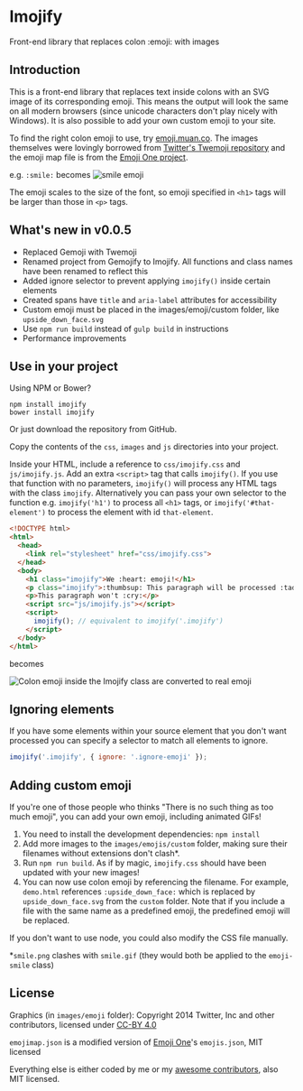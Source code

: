 # Imojify
Front-end library that replaces colon :emoji: with images

## Introduction
This is a front-end library that replaces text inside colons with an SVG image of its corresponding emoji. This means the output will look the same on all modern browsers (since unicode characters don't play nicely with Windows). It is also possible to add your own custom emoji to your site.

To find the right colon emoji to use, try [emoji.muan.co](http://emoji.muan.co/). The images themselves were lovingly borrowed from [Twitter's Twemoji repository](https://github.com/twitter/twemoji) and the emoji map file is from the [Emoji One project](https://github.com/Ranks/emojione).

e.g. `:smile:` becomes ![smile emoji](https://dl.dropboxusercontent.com/u/13316703/imojify/smile.png)

The emoji scales to the size of the font, so emoji specified in `<h1>` tags will be larger than those in `<p>` tags.

## What's new in v0.0.5
- Replaced Gemoji with Twemoji
- Renamed project from Gemojify to Imojify. All functions and class names have been renamed to reflect this
- Added ignore selector to prevent applying `imojify()` inside certain elements
- Created spans have `title` and `aria-label` attributes for accessibility
- Custom emoji must be placed in the images/emoji/custom folder, like `upside_down_face.svg`
- Use `npm run build` instead of `gulp build` in instructions
- Performance improvements

## Use in your project

Using NPM or Bower?

```
npm install imojify
bower install imojify
```

Or just download the repository from GitHub.

Copy the contents of the `css`, `images` and `js` directories into your project.

Inside your HTML, include a reference to `css/imojify.css` and `js/imojify.js`. Add an extra `<script>` tag that calls `imojify()`. If you use that function with no parameters, `imojify()` will process any HTML tags with the class `imojify`. Alternatively you can pass your own selector to the function e.g. `imojify('h1')` to process all `<h1>` tags, or `imojify('#that-element')` to process the element with id `that-element`.

```html
<!DOCTYPE html>
<html>
  <head>
    <link rel="stylesheet" href="css/imojify.css">
  </head>
  <body>
    <h1 class="imojify">We :heart: emoji!</h1>
    <p class="imojify">:thumbsup: This paragraph will be processed :tada:</p>
    <p>This paragraph won't :cry:</p>
    <script src="js/imojify.js"></script>
    <script>
      imojify(); // equivalent to imojify('.imojify')
    </script>
  </body>
</html>
```

becomes

![Colon emoji inside the Imojify class are converted to real emoji](https://dl.dropboxusercontent.com/u/13316703/imojify/imojify_demo.png)

## Ignoring elements

If you have some elements within your source element that you don't want processed you can specify a selector to match all elements to ignore.

```js
imojify('.imojify', { ignore: '.ignore-emoji' });
```

## Adding custom emoji

If you're one of those people who thinks "There is no such thing as too much emoji", you can add your own emoji, including animated GIFs!

1. You need to install the development dependencies: `npm install`
1. Add more images to the `images/emojis/custom` folder, making sure their filenames without extensions don't clash*.
1. Run `npm run build`. As if by magic, `imojify.css` should have been updated with your new images!
1. You can now use colon emoji by referencing the filename. For example, `demo.html` references `:upside_down_face:` which is replaced by `upside_down_face.svg` from the `custom` folder. Note that if you include a file with the same name as a predefined emoji, the predefined emoji will be replaced.

If you don't want to use node, you could also modify the CSS file manually.

*`smile.png` clashes with `smile.gif` (they would both be applied to the `emoji-smile` class)

## License
Graphics (in `images/emoji` folder): Copyright 2014 Twitter, Inc and other contributors, licensed under [CC-BY 4.0](https://creativecommons.org/licenses/by/4.0/)

`emojimap.json` is a modified version of [Emoji One](https://github.com/Ranks/emojione)'s `emojis.json`, MIT licensed

Everything else is either coded by me or my [awesome contributors](https://github.com/danielthepope/imojify/graphs/contributors), also MIT licensed.
